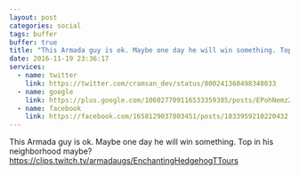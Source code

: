 ```yaml
---
layout: post
categories: social
tags: buffer
buffer: true
title: "This Armada guy is ok. Maybe one day he will win something. Top in his neighborhood maybe?"
date: 2016-11-19 23:36:17
services: 
  - name: twitter
    link: https://twitter.com/cramsan_dev/status/800241360498348033
  - name: google
    link: https://plus.google.com/106027709116533359385/posts/EPohNemz2rv
  - name: facebook
    link: https://facebook.com/1658129037803451/posts/1833959210220432
---
```

This Armada guy is ok. Maybe one day he will win something. Top in his neighborhood maybe? <a class="url" href="https://clips.twitch.tv/armadaugs/EnchantingHedgehogTTours" rel="external nofollow" target="_blank">https://clips.twitch.tv/armadaugs/EnchantingHedgehogTTours</a>
